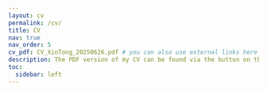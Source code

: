 ```yaml
---
layout: cv
permalink: /cv/
title: CV
nav: true
nav_order: 5
cv_pdf: CV_XinTong_20250626.pdf # you can also use external links here
description: The PDF version of my CV can be found via the button on the right.
toc:
  sidebar: left
---
```

